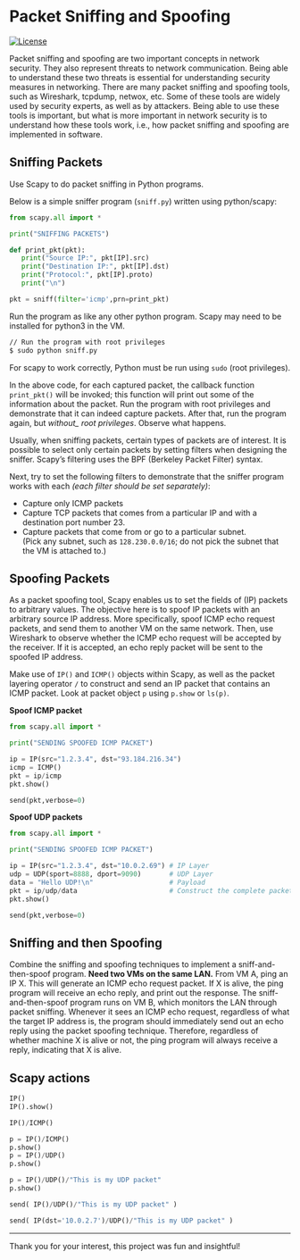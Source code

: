 # Packet Sniffing and Spoofing

[![License](https://img.shields.io/github/license/adamalston/Packet-Sniffing-and-Spoofing)](LICENSE)

Packet sniffing and spoofing are two important concepts in network security. They also represent threats to network communication. Being able to understand these two threats is essential for understanding security measures in networking. There are many packet sniffing and spoofing tools, such as Wireshark, tcpdump, netwox, etc. Some of these tools are widely used by security experts, as well as by attackers. Being able to use these tools is important, but what is more important in network security is to understand how these tools work, i.e., how packet sniffing and spoofing are implemented in software.

## Sniffing Packets

Use Scapy to do packet sniffing in Python programs.

Below is a simple sniffer program (`sniff.py`) written using python/scapy:
```Python
from scapy.all import *

print("SNIFFING PACKETS")

def print_pkt(pkt):                       
   print("Source IP:", pkt[IP].src)
   print("Destination IP:", pkt[IP].dst)
   print("Protocol:", pkt[IP].proto)
   print("\n")

pkt = sniff(filter='icmp',prn=print_pkt)   
```

Run the program as like any other python program. Scapy may need to be installed for python3 in the VM.

```bash
// Run the program with root privileges
$ sudo python sniff.py
```
For scapy to work correctly, Python must be run using `sudo` (root privileges).

In the above code, for each captured packet, the callback function `print_pkt()` will be invoked; this function will print out some of the information about the packet. Run the program with root privileges and demonstrate that it can indeed capture packets. After that, run the program again, but *without_ root privileges*. Observe what happens.

Usually, when sniffing packets, certain types of packets are of interest. It is possible to select only certain packets by setting filters when designing the sniffer. Scapy’s filtering uses the BPF (Berkeley Packet Filter) syntax.

Next, try to set the following filters to demonstrate that the sniffer program works with each *(each filter should be set separately)*:
- Capture only ICMP packets
- Capture TCP packets that comes from a particular IP and with a destination port number 23.
- Capture packets that come from or go to a particular subnet. <br/> (Pick any subnet, such as `128.230.0.0/16`; do not pick the subnet that the VM is attached to.)

## Spoofing Packets

As a packet spoofing tool, Scapy enables us to set the fields of (IP) packets to arbitrary values. The objective here is to spoof IP packets with an arbitrary source IP address. More specifically, spoof ICMP echo request packets, and send them to another VM on the same network. Then, use Wireshark to observe whether the ICMP echo request will be accepted by the receiver. If it is accepted, an echo reply packet will be sent to the spoofed IP address.

Make use of `IP()` and `ICMP()` objects within Scapy, as well as the packet layering operator `/` to construct and send an IP packet that contains an ICMP packet. Look at packet object `p` using `p.show` or `ls(p)`.

**Spoof ICMP packet**

```python
from scapy.all import *

print("SENDING SPOOFED ICMP PACKET")

ip = IP(src="1.2.3.4", dst="93.184.216.34")
icmp = ICMP()
pkt = ip/icmp
pkt.show()

send(pkt,verbose=0)
```

**Spoof UDP packets**

```python
from scapy.all import *

print("SENDING SPOOFED ICMP PACKET")

ip = IP(src="1.2.3.4", dst="10.0.2.69") # IP Layer
udp = UDP(sport=8888, dport=9090)       # UDP Layer
data = "Hello UDP!\n"                   # Payload
pkt = ip/udp/data                       # Construct the complete packet
pkt.show()

send(pkt,verbose=0)
```

## Sniffing and then Spoofing

Combine the sniffing and spoofing techniques to implement a sniff-and-then-spoof program. **Need two VMs on the same LAN.** From VM A, ping an IP X. This will generate an ICMP echo request packet. If X is alive, the ping program will receive an echo reply, and print out the response. The sniff-and-then-spoof program runs on VM B, which monitors the LAN through packet sniffing. Whenever it sees an ICMP echo request, regardless of what the target IP address is, the program should immediately send out an echo reply using the packet spoofing technique. Therefore, regardless of whether machine X is alive or not, the ping program will always receive a reply, indicating that X is alive.

## Scapy actions

```python
IP()
IP().show()

IP()/ICMP()

p = IP()/ICMP()
p.show()
p = IP()/UDP()
p.show()

p = IP()/UDP()/"This is my UDP packet"
p.show()

send( IP()/UDP()/"This is my UDP packet" )

send( IP(dst='10.0.2.7')/UDP()/"This is my UDP packet" )
```

---

Thank you for your interest, this project was fun and insightful!
